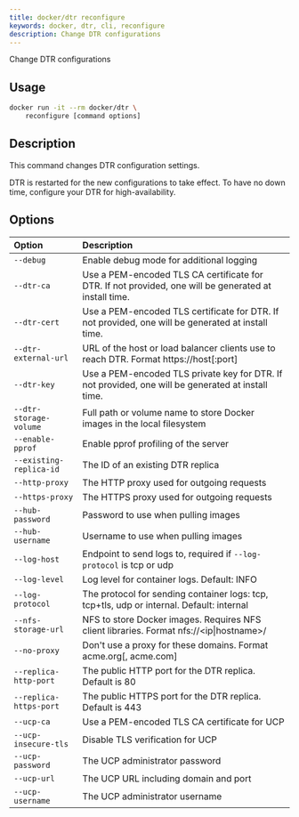 ```yaml
---
title: docker/dtr reconfigure
keywords: docker, dtr, cli, reconfigure
description: Change DTR configurations
---
```

Change DTR configurations

## Usage

```bash
docker run -it --rm docker/dtr \
    reconfigure [command options]
```

## Description

This command changes DTR configuration settings.

DTR is restarted for the new configurations to take effect. To have no down time, configure your DTR for high-availability.

## Options

| Option                  | Description                                                                                           |
|:----------------------- |:----------------------------------------------------------------------------------------------------- |
| `--debug`               | Enable debug mode for additional logging                                                              |
| `--dtr-ca`              | Use a PEM-encoded TLS CA certificate for DTR. If not provided, one will be generated at install time. |
| `--dtr-cert`            | Use a PEM-encoded TLS certificate for DTR. If not provided, one will be generated at install time.    |
| `--dtr-external-url`    | URL of the host or load balancer clients use to reach DTR. Format https://host[:port]                 |
| `--dtr-key`             | Use a PEM-encoded TLS private key for DTR. If not provided, one will be generated at install time.    |
| `--dtr-storage-volume`  | Full path or volume name to store Docker images in the local filesystem                               |
| `--enable-pprof`        | Enable pprof profiling of the server                                                                  |
| `--existing-replica-id` | The ID of an existing DTR replica                                                                     |
| `--http-proxy`          | The HTTP proxy used for outgoing requests                                                             |
| `--https-proxy`         | The HTTPS proxy used for outgoing requests                                                            |
| `--hub-password`        | Password to use when pulling images                                                                   |
| `--hub-username`        | Username to use when pulling images                                                                   |
| `--log-host`            | Endpoint to send logs to, required if `--log-protocol` is tcp or udp                                  |
| `--log-level`           | Log level for container logs. Default: INFO                                                           |
| `--log-protocol`        | The protocol for sending container logs: tcp, tcp+tls, udp or internal. Default: internal             |
| `--nfs-storage-url`     | NFS to store Docker images. Requires NFS client libraries. Format nfs://<ip\|hostname>/<mountpoint>  |
| `--no-proxy`            | Don't use a proxy for these domains. Format acme.org[, acme.com]                                      |
| `--replica-http-port`   | The public HTTP port for the DTR replica. Default is 80                                               |
| `--replica-https-port`  | The public HTTPS port for the DTR replica. Default is 443                                             |
| `--ucp-ca`              | Use a PEM-encoded TLS CA certificate for UCP                                                          |
| `--ucp-insecure-tls`    | Disable TLS verification for UCP                                                                      |
| `--ucp-password`        | The UCP administrator password                                                                        |
| `--ucp-url`             | The UCP URL including domain and port                                                                 |
| `--ucp-username`        | The UCP administrator username                                                                        |